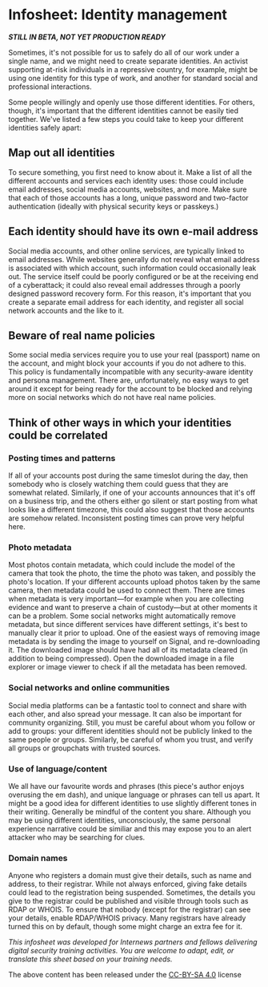 # Infosheet: Identity management

***STILL IN BETA, NOT YET PRODUCTION READY***

Sometimes, it's not possible for us to safely do all of our work under a single name, and we might need to create separate identities. An activist supporting at-risk individuals in a repressive country, for example, might be using one identity for this type of work, and another for standard social and professional interactions.

Some people willingly and openly use those different identities. For others, though, it's important that the different identities cannot be easily tied together. We've listed a few steps you could take to keep your different identities safely apart:

## Map out all identities

To secure something, you first need to know about it. Make a list of all the different accounts and services each identity uses: those could include email addresses, social media accounts, websites, and more.
Make sure that each of those accounts has a long, unique password and two-factor authentication (ideally with physical security keys or passkeys.) 

## Each identity should have its own e-mail address

Social media accounts, and other online services, are typically linked to email addresses. While websites generally do not reveal what email address is associated with which account, such information could occasionally leak out. The service itself could be poorly configured or be at the receiving end of a cyberattack; it could also reveal email addresses through a poorly designed password recovery form. For this reason, it's important that you create a separate email address for each identity, and register all social network accounts and the like to it.

## Beware of real name policies

Some social media services require you to use your real (passport) name on the account, and might block your accounts if you do not adhere to this. This policy is fundamentally incompatible with any security-aware identity and persona management. There are, unfortunately, no easy ways to get around it except for being ready for the account to be blocked and relying more on social networks which do not have real name policies.

## Think of other ways in which your identities could be correlated

### Posting times and patterns

If all of your accounts post during the same timeslot during the day, then somebody who is closely watching them could guess that they are somewhat related. Similarly, if one of your accounts announces that it's off on a business trip, and the others either go silent or start posting from what looks like a different timezone, this could also suggest that those accounts are somehow related. Inconsistent posting times can prove very helpful here.

### Photo metadata

Most photos contain metadata, which could include the model of the camera that took the photo, the time the photo was taken, and possibly the photo's location. If your different accounts upload photos taken by the same camera, then metadata could be used to connect them. There are times when metadata is very important—for example when you are collecting evidence and want to preserve a chain of custody—but at other moments it can be a problem.
Some social networks might automatically remove metadata, but since different services have different settings, it's best to manually clear it prior to upload. One of the easiest ways of removing image metadata is by sending the image to yourself on Signal, and re-downloading it. The downloaded image should have had all of its metadata cleared (in addition to being compressed). Open the downloaded image in a file explorer or image viewer to check if all the metadata has been removed.

### Social networks and online communities

Social media platforms can be a fantastic tool to connect and share with each other, and also spread your message. It can also be important for community organizing. Still, you must be careful about whom you follow or add to groups: your different identities should not be publicly linked to the same people or groups. Similarly, be careful of whom you trust, and verify all groups or groupchats with trusted sources.

### Use of language/content

We all have our favourite words and phrases (this piece's author enjoys overusing the em dash), and unique language or phrases can tell us apart. It might be a good idea for different identities to use slightly different tones in their writing. Generally be mindful of the content you share. Although you may be using different identities, unconsciously, the same personal experience narrative could be similiar and this may expose you to an alert attacker who may be searching for clues.

### Domain names

Anyone who registers a domain must give their details, such as name and address, to their registrar. While not always enforced, giving fake details could lead to the registration being suspended. Sometimes, the details you give to the registrar could be published and visible through tools such as RDAP or WHOIS. To ensure that nobody (except for the registrar) can see your details, enable RDAP/WHOIS privacy. Many registrars have already turned this on by default, though some might charge an extra fee for it.




*This infosheet was developed for Internews partners and fellows delivering digital security training activities. You are welcome to adapt, edit, or translate this sheet based on your training needs.*

The above content has been released under the [CC-BY-SA 4.0](https://creativecommons.org/licenses/by-sa/4.0/) license

